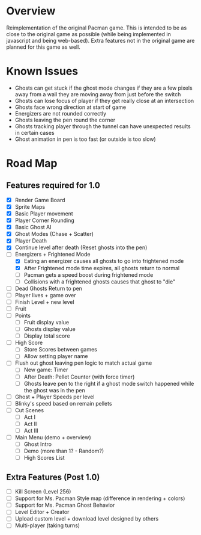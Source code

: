 # Overview
Reimplementation of the original Pacman game. This is intended to be as close to the original game as possible (while being implemented in javascript and being web-based). Extra features not in the original game are planned for this game as well.

# Known Issues
- Ghosts can get stuck if the ghost mode changes if they are a few pixels away from a wall they are moving away from just before the switch
- Ghosts can lose focus of player if they get really close at an intersection
- Ghosts face wrong direction at start of game
- Energizers are not rounded correctly
- Ghosts leaving the pen round the corner
- Ghosts tracking player through the tunnel can have unexpected results in certain cases
- Ghost animation in pen is too fast (or outside is too slow)

# Road Map
## Features required for 1.0
- [X] Render Game Board
- [X] Sprite Maps
- [X] Basic Player movement
- [X] Player Corner Rounding
- [X] Basic Ghost AI
- [X] Ghost Modes (Chase + Scatter)
- [X] Player Death
- [X] Continue level after death (Reset ghosts into the pen)
- [ ] Energizers + Frightened Mode
  - [X] Eating an energizer causes all ghosts to go into frightened mode
  - [X] After Frightened mode time expires, all ghosts return to normal
  - [ ] Pacman gets a speed boost during frightened mode
  - [ ] Collisions with a frightened ghosts causes that ghost to "die"
- [ ] Dead Ghosts Return to pen
- [ ] Player lives + game over
- [ ] Finish Level + new level
- [ ] Fruit
- [ ] Points
  - [ ] Fruit display value
  - [ ] Ghosts display value
  - [ ] Display total score
- [ ] High Score
  - [ ] Store Scores between games
  - [ ] Allow setting player name
- [ ] Flush out ghost leaving pen logic to match actual game
  - [ ] New game: Timer
  - [ ] After Death: Pellet Counter (with force timer)
  - [ ] Ghosts leave pen to the right if a ghost mode switch happened while the ghost was in the pen
- [ ] Ghost + Player Speeds per level
- [ ] Blinky's speed based on remain pellets
- [ ] Cut Scenes
  - [ ] Act I
  - [ ] Act II
  - [ ] Act III
- [ ] Main Menu (demo + overview)
  - [ ] Ghost Intro
  - [ ] Demo (more than 1? - Random?)
  - [ ] High Scores List

## Extra Features (Post 1.0)
- [ ] Kill Screen (Level 256)
- [ ] Support for Ms. Pacman Style map (difference in rendering + colors)
- [ ] Support for Ms. Pacman Ghost Behavior
- [ ] Level Editor + Creator
- [ ] Upload custom level + download level designed by others
- [ ] Multi-player (taking turns)
